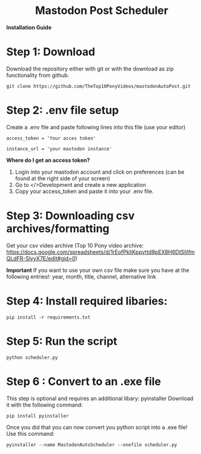 <h1 align="center">
  Mastodon Post Scheduler
</h1>

**Installation Guide**

# Step 1: Download
Download the repository either with git or with the download as zip functionality from github.

``git clone https://github.com/TheTop10PonyVideos/mastodonAutoPost.git``

# Step 2: .env file setup
Create a .env file and paste following lines into this file (use your editor)

``access_token = 'Your acces token'``

``instance_url = 'your mastodon instance'``

**Where do I get an access token?**

1. Login into your mastodon account and click on preferences (can be found at the right side of your screen)
2. Go to </>Development and create a new application
3. Copy your access_token and paste it into your .env file.

# Step 3: Downloading csv archives/formatting

Get your csv video archive (Top 10 Pony video archive: https://docs.google.com/spreadsheets/d/1rEofPkliKppvttd8pEX8H6DtSljlfmQLdFR-SlyyX7E/edit#gid=0)

**Important**
If you want to use your own csv file make sure you have at the following entries!: year, month, title, channel, alternative link

# Step 4: Install required libaries:

``pip install -r requirements.txt``

# Step 5: Run the script

``python scheduler.py``

# Step 6 : Convert to an .exe file

This step is optional and requires an additional libary: pyinstaller
Download it with the following command:

``pip install pyinstaller``

Once you did that you can now convert you python script into a .exe file!
Use this command:

``pyinstaller --name MastodonAutoScheduler --onefile scheduler.py``
